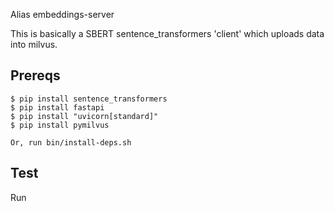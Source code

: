 Alias embeddings-server

This is basically a SBERT sentence_transformers 'client' which uploads data into milvus.

## Prereqs
```
$ pip install sentence_transformers
$ pip install fastapi
$ pip install "uvicorn[standard]"
$ pip install pymilvus

Or, run bin/install-deps.sh

```


## Test
Run 
``` $ rake test
```
